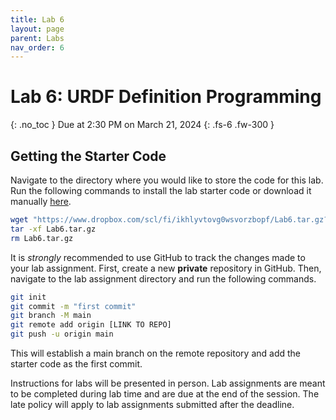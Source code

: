 ```yaml
---
title: Lab 6
layout: page
parent: Labs
nav_order: 6
---
```


# Lab 6: URDF Definition Programming

{: .no_toc }
Due at 2:30 PM on March 21, 2024
{: .fs-6 .fw-300 }

## Getting the Starter Code

Navigate to the directory where you would like to store the code for this lab. Run the following commands to install the lab starter code or download it manually [here](https://www.dropbox.com/scl/fi/ikhlyvtovg0wsvorzbopf/Lab6.tar.gz?rlkey=azxbt6h24cmlu44fe7l64pb9a&st=yehjqxzb&dl=0).

```bash
wget "https://www.dropbox.com/scl/fi/ikhlyvtovg0wsvorzbopf/Lab6.tar.gz?rlkey=azxbt6h24cmlu44fe7l64pb9a&st=yehjqxzb&dl=0" -O Lab6.tar.gz
tar -xf Lab6.tar.gz
rm Lab6.tar.gz
```

It is _strongly_ recommended to use GitHub to track the changes made to your lab assignment. First, create a new **private** repository in GitHub. Then, navigate to the lab assignment directory and run the following commands.

```bash
git init
git commit -m "first commit"
git branch -M main
git remote add origin [LINK TO REPO]
git push -u origin main
```

This will establish a main branch on the remote repository and add the starter code as the first commit.

Instructions for labs will be presented in person. Lab assignments are meant to be completed during lab time and are due at the end of the session. The late policy will apply to lab assignments submitted after the deadline.
